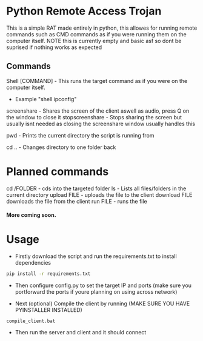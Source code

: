 # Python Remote Access Trojan

This is a simple RAT made entirely in python, this allowes for running remote commands such as CMD commands as if you were running them on the computer itself.
NOTE this is currently empty and basic asf so dont be suprised if nothing works as expected

## Commands
Shell [COMMAND] - This runs the target command as if you were on the computer itself.
- Example "shell ipconfig"

screenshare - Shares the screen of the client aswell as audio, press Q on the window to close it
stopscreenshare - Stops sharing the screen but usually isnt needed as closing the screenshare window usually handles this

pwd - Prints the current directory the script is running from

cd .. - Changes directory to one folder back

# Planned commands

cd /FOLDER - cds into the targeted folder
ls - Lists all files/folders in the current directory
upload FILE - uploads the file to the client
download FILE downloads the file from the client
run FILE - runs the file 

#### More coming soon.

# Usage
- Firstly download the script and run the requirements.txt to install dependencies
```sh
pip install -r requirements.txt
```

- Then configure config.py to set the target IP and ports (make sure you portforward the ports if youre planning on using across network)

- Next (optional) Compile the client by running (MAKE SURE YOU HAVE PYINSTALLER INSTALLED)
```
compile_client.bat
```

- Then run the server and client and it should connect
